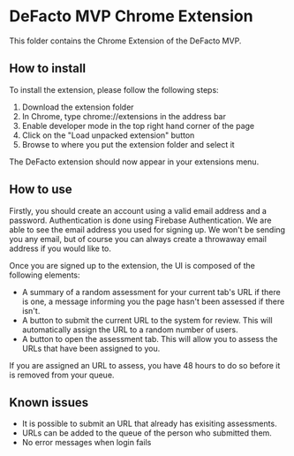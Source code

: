# DeFacto MVP Chrome Extension

This folder contains the Chrome Extension of the DeFacto MVP.

## How to install

To install the extension, please follow the following steps:

1. Download the extension folder
2. In Chrome, type chrome://extensions in the address bar
3. Enable developer mode in the top right hand corner of the page
4. Click on the "Load unpacked extension" button
5. Browse to where you put the extension folder and select it

The DeFacto extension should now appear in your extensions menu.

## How to use

Firstly, you should create an account using a valid email address and a password. Authentication is done using Firebase Authentication. We are able to see the email address you used for signing up. We won't be sending you any email, but of course you can always create a throwaway email address if you would like to.

Once you are signed up to the extension, the UI is composed of the following elements:

* A summary of a random assessment for your current tab's URL if there is one, a message informing you the page hasn't been assessed if there isn't.
* A button to submit the current  URL to the system for review. This will automatically assign the URL to a random number of users.
* A button to open the assessment tab. This will allow you to assess the URLs that have been assigned to you.

If you are assigned an URL to assess, you have 48 hours to do so before it is removed from your queue.

## Known issues

* It is possible to submit an URL that already has exisiting assessments.
* URLs can be added to the queue of the person who submitted them.
* No error messages when login fails
